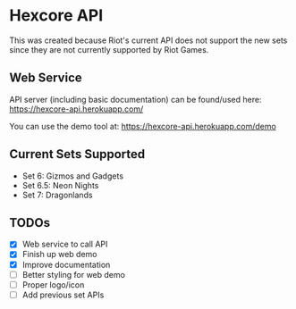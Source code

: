 # Hexcore API

This was created because Riot's current API does not support the new sets since they are not currently supported by Riot Games.

## Web Service
API server (including basic documentation) can be found/used here: https://hexcore-api.herokuapp.com/

You can use the demo tool at: https://hexcore-api.herokuapp.com/demo

## Current Sets Supported
- Set 6: Gizmos and Gadgets
- Set 6.5: Neon Nights
- Set 7: Dragonlands

## TODOs
- [x] Web service to call API
- [x] Finish up web demo
- [x] Improve documentation
- [ ] Better styling for web demo
- [ ] Proper logo/icon
- [ ] Add previous set APIs